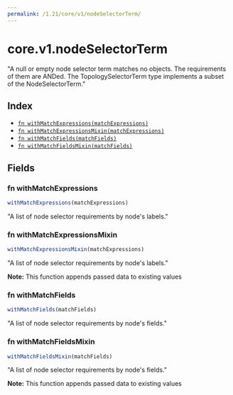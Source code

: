 ```yaml
---
permalink: /1.21/core/v1/nodeSelectorTerm/
---
```


# core.v1.nodeSelectorTerm

"A null or empty node selector term matches no objects. The requirements of them are ANDed. The TopologySelectorTerm type implements a subset of the NodeSelectorTerm."

## Index

* [`fn withMatchExpressions(matchExpressions)`](#fn-withmatchexpressions)
* [`fn withMatchExpressionsMixin(matchExpressions)`](#fn-withmatchexpressionsmixin)
* [`fn withMatchFields(matchFields)`](#fn-withmatchfields)
* [`fn withMatchFieldsMixin(matchFields)`](#fn-withmatchfieldsmixin)

## Fields

### fn withMatchExpressions

```ts
withMatchExpressions(matchExpressions)
```

"A list of node selector requirements by node's labels."

### fn withMatchExpressionsMixin

```ts
withMatchExpressionsMixin(matchExpressions)
```

"A list of node selector requirements by node's labels."

**Note:** This function appends passed data to existing values

### fn withMatchFields

```ts
withMatchFields(matchFields)
```

"A list of node selector requirements by node's fields."

### fn withMatchFieldsMixin

```ts
withMatchFieldsMixin(matchFields)
```

"A list of node selector requirements by node's fields."

**Note:** This function appends passed data to existing values